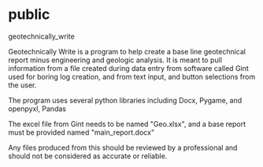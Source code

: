 # public
geotechnically_write

Geotechnically Write is a program to help create a base line geotechnical report minus engineering and geologic analysis. It is meant to pull information from a file created during data entry from software called Gint used for boring log creation, and from text input, and button selections from the user. 

The program uses several python libraries including Docx, Pygame, and openpyxl, Pandas

The excel file from Gint needs to be named "Geo.xlsx", and a base report must be provided named "main_report.docx"


Any files produced from this should be reviewed by a professional and should not be considered as accurate or reliable.
